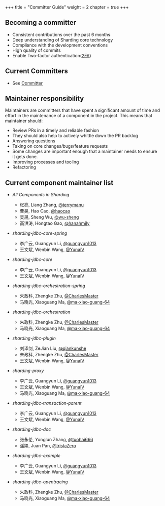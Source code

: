 +++
title = "Committer Guide"
weight = 2
chapter = true
+++

## Becoming a committer

 - Consistent contributions over the past 6 months
 - Deep understanding of Sharding core technology
 - Compliance with the development conventions
 - High quality of commits
 - Enable Two-factor authentication([2FA](/contribute/2fa/))

## Current Committers

 - See [Committer](/organization/)
 
## Maintainer responsibility

Maintainers are committers that have spent a significant amount of time and effort in the maintenance of a component in the project. This means that maintainer should:
   
 - Review PRs in a timely and reliable fashion
 - They should also help to actively whittle down the PR backlog
 - Answering questions
 - Taking on core changes/bugs/feature requests
 - Some changes are important enough that a maintainer needs to ensure it gets done.
 - Improving processes and tooling
 - Refactoring
 
## Current component maintainer list

 - *All Components in Sharding*
 
     - 张亮, Liang Zhang, [@terrymanu](https://github.com/terrymanu)
     - 曹昊, Hao Cao, [@haocao](https://github.com/haocao)
     - 吴晟, Sheng Wu, [@wu-sheng](https://github.com/wu-sheng)
     - 高洪涛, Hongtao Gao, [@hanahmily](https://github.com/hanahmily)
     
 - *sharding-jdbc-core-spring*
 
     - 李广云, Guangyun Li, [@guangyun1013](https://github.com/guangyun1013)
     - 王文斌, Wenbin Wang, [@YunaiV](https://github.com/YunaiV) 
     
 - *sharding-jdbc-core*
 
     - 李广云, Guangyun Li, [@guangyun1013](https://github.com/guangyun1013)
     - 王文斌, Wenbin Wang, [@YunaiV](https://github.com/YunaiV) 
     
 - *sharding-jdbc-orchestration-spring*
 
     - 朱政科, Zhengke Zhu, [@CharlesMaster](https://github.com/CharlesMaster) 
     - 马晓光, Xiaoguang Ma, [@ma-xiao-guang-64](https://github.com/ma-xiao-guang-64)
 
 - *sharding-jdbc-orchestration*
  
     - 朱政科, Zhengke Zhu, [@CharlesMaster](https://github.com/CharlesMaster)
     - 马晓光, Xiaoguang Ma, [@ma-xiao-guang-64](https://github.com/ma-xiao-guang-64)
 
 - *sharding-jdbc-plugin*
 
     - 刘泽剑, ZeJian Liu, [@qiankunshe](https://github.com/qiankunshe)
     - 朱政科, Zhengke Zhu, [@CharlesMaster](https://github.com/CharlesMaster)
     - 王文斌, Wenbin Wang, [@YunaiV](https://github.com/YunaiV) 
 
 - *sharding-proxy*
  
     - 李广云, Guangyun Li, [@guangyun1013](https://github.com/guangyun1013)
     - 王文斌, Wenbin Wang, [@YunaiV](https://github.com/YunaiV)
     - 马晓光, Xiaoguang Ma, [@ma-xiao-guang-64](https://github.com/ma-xiao-guang-64)
 
 - *sharding-jdbc-transaction-parent*
 
     - 李广云, Guangyun Li, [@guangyun1013](https://github.com/guangyun1013)
     - 王文斌, Wenbin Wang, [@YunaiV](https://github.com/YunaiV) 
     
 - *sharding-jdbc-doc*
 
     - 张永伦, Yonglun Zhang, [@tuohai666](https://github.com/tuohai666)
     - 潘娟, Juan Pan, [@tristaZero](https://github.com/tristaZero)
 
 - *sharding-jdbc-example*
 
     - 李广云, Guangyun Li, [@guangyun1013](https://github.com/guangyun1013)
     - 王文斌, Wenbin Wang, [@YunaiV](https://github.com/YunaiV) 
 
 - *sharding-jdbc-opentracing*
 
     - 朱政科, Zhengke Zhu, [@CharlesMaster](https://github.com/CharlesMaster)
     - 马晓光, Xiaoguang Ma, [@ma-xiao-guang-64](https://github.com/ma-xiao-guang-64)